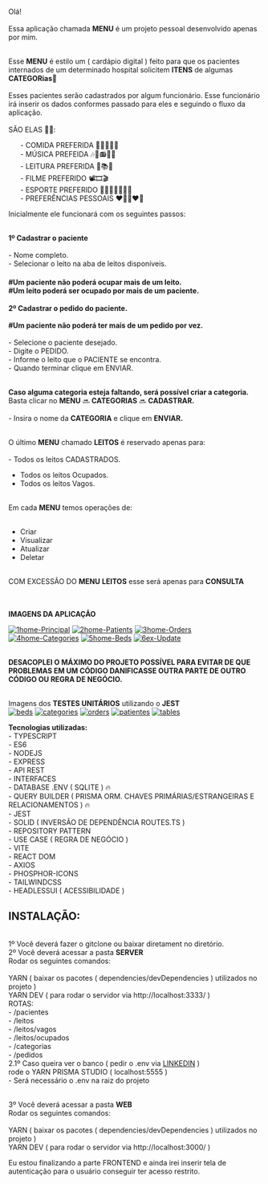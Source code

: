 Olá! <br><br>
Essa aplicação chamada <b>MENU</b> é um projeto pessoal desenvolvido apenas por mim. <br>

<br>Esse <b>MENU</b> é estilo um ( cardápio digital ) feito para que os pacientes internados de um determinado hospital solicitem <b>ITENS</b> de algumas <b>CATEGORias</b>🏥
<br><br>Esses pacientes serão cadastrados por algum funcionário. Esse funcionário irá inserir os dados conformes passado para eles e seguindo o fluxo da aplicação. 
<br><br>SÃO ELAS 🚀🔥: 
 
 <div>
  <ul>
    - COMIDA PREFERIDA 🍓🍇🍉🍔🍕 <br>
    - MÚSICA PREFEIDA 🎶🎵📻🎸🎺 <br>
    - LEITURA PREFERIDA 📕📚📰 <br>
    - FILME PREFERIDO 📽🎞🎬 <br>
    - ESPORTE PREFERIDO ⛹🏻‍♂🚴🏋🏻🏀 <br>
    - PREFERÊNCIAS PESSOAIS ❤📲👩‍❤‍👨 <br>
    </ul>
 </div>
  
Inicialmente ele funcionará com os seguintes passos: 

<br><b>1º Cadastrar o paciente </b><br>
  <br>- Nome completo.
  <br>- Selecionar o leito na aba de leitos disponíveis.

  <h4> 
    #Um paciente não poderá ocupar mais de um leito.
    <br>#Um leito poderá ser ocupado por mais de um paciente.<br>
  </h4>
 
<b>2º Cadastrar o pedido do paciente.</b><br>
<b><br>#Um paciente não poderá ter mais de um pedido por vez.</b><br>
  <br>- Selecione o paciente desejado.
  <br>- Digite o PEDIDO.
  <br>- Informe o leito que o PACIENTE se encontra.
  <br>- Quando terminar clique em ENVIAR. <br><br>

<b>Caso alguma categoria esteja faltando, será possível criar a categoria.</b>
<br>Basta clicar no <b>MENU</b> 🔜 <b>CATEGORIAS</b> 🔜 <b>CADASTRAR.</b><br>
<br>- Insira o nome da <b>CATEGORIA</b> e clique em <b>ENVIAR.</b><br>

<br>O último <b>MENU</b> chamado <b>LEITOS</b> é reservado apenas para: 
  <br><br>- Todos os leitos CADASTRADOS.<br>
  - Todos os leitos Ocupados.<br>
  - Todos os leitos Vagos.<br>
 
 <br>Em cada <b>MENU</b> temos operações de:
  <br><br>
  - Criar <br>
  - Visualizar <br>
  - Atualizar <br>
  - Deletar <br>

<br>COM EXCESSÃO DO <b>MENU</b> <b>LEITOS</b> esse será apenas para <b>CONSULTA</b>


<br><br><b>IMAGENS DA APLICAÇÃO</b>

<a href="https://ibb.co/jbcbmZG"><img src="https://i.ibb.co/Qp2pLjn/1home-Principal.png" alt="1home-Principal" border="0"></a>
<a href="https://ibb.co/HF7FvqW"><img src="https://i.ibb.co/7YvYcKw/2home-Patients.png" alt="2home-Patients" border="0"></a>
<a href="https://ibb.co/kH9sY6V"><img src="https://i.ibb.co/f1nzmGV/3home-Orders.png" alt="3home-Orders" border="0"></a>
<a href="https://ibb.co/RB0NyS1"><img src="https://i.ibb.co/WPy0t3Q/4home-Categories.png" alt="4home-Categories" border="0"></a>
<a href="https://ibb.co/0Q9yHv8"><img src="https://i.ibb.co/wYQh5j3/5home-Beds.png" alt="5home-Beds" border="0"></a>
<a href="https://ibb.co/cvMVkHn"><img src="https://i.ibb.co/0X8vmSb/6ex-Update.png" alt="6ex-Update" border="0"></a>

<br><b>DESACOPLEI O MÁXIMO DO PROJETO POSSÍVEL PARA EVITAR DE QUE PROBLEMAS EM UM CÓDIGO DANIFICASSE 
  OUTRA PARTE DE OUTRO CÓDIGO OU REGRA DE NEGÓCIO.</b>

<br>Imagens dos <b>TESTES UNITÁRIOS</b> utilizando o <b>JEST</b><br>
<a href="https://ibb.co/N17JC1G"><img src="https://i.ibb.co/8zXfszQ/beds.png" alt="beds" border="0"></a>
<a href="https://ibb.co/DQkmbdx"><img src="https://i.ibb.co/5LvC9ZN/categories.png" alt="categories" border="0"></a>
<a href="https://ibb.co/9cXnm5W"><img src="https://i.ibb.co/0mNqpbr/orders.png" alt="orders" border="0"></a>
<a href="https://ibb.co/4jkp9sZ"><img src="https://i.ibb.co/HrZq1ND/patientes.png" alt="patientes" border="0"></a>
<a href="https://ibb.co/3BDQ8Y7"><img src="https://i.ibb.co/V275hpt/tables.png" alt="tables" border="0"></a>

<b>Tecnologias utilizadas:</b>
<br>- TYPESCRIPT 
<br>- ES6
<br>- NODEJS
<br>- EXPRESS
<br>- API REST
<br>- INTERFACES 
<br>- DATABASE .ENV ( SQLITE ) 🔥 
<br>- QUERY BUILDER ( PRISMA ORM. CHAVES PRIMÁRIAS/ESTRANGEIRAS E RELACIONAMENTOS ) 🔥 
<br>- JEST
<br>- SOLID ( INVERSÃO DE DEPENDÊNCIA ROUTES.TS )
<br>- REPOSITORY PATTERN
<br>- USE CASE ( REGRA DE NEGÓCIO )
<br>- VITE
<br>- REACT DOM 
<br>- AXIOS
<br>- PHOSPHOR-ICONS
<br>- TAILWINDCSS 
<br>- HEADLESSUI ( ACESSIBILIDADE )


<h2>INSTALAÇÃO: </h2>

<br>1º Você deverá fazer o gitclone ou baixar diretament no diretório. 
<br>2º Você deverá acessar a pasta <b>SERVER</b>
  <br>Rodar os seguintes comandos:  
  <br>YARN ( baixar os pacotes ( dependencies/devDependencies ) utilizados no projeto )
  <br>YARN DEV ( para rodar o servidor via http://localhost:3333/ )
  <br>ROTAS: 
  <br>- /pacientes
  <br>- /leitos
  <br>- /leitos/vagos
  <br>- /leitos/ocupados
  <br>- /categorias
  <br>- /pedidos
<br>2.1º Caso queira ver o banco ( pedir o .env via <a href="https://www.linkedin.com/in/thyagonunes/" alt="Linkedin DEVELOPER">LINKEDIN</a> ) 
<br>rode o YARN PRISMA STUDIO ( localhost:5555 )
  <br>- Será necessário o .env na raiz do projeto

<br>3º Você deverá acessar a pasta <b>WEB</b>
<br>Rodar os seguintes comandos:  
<br>YARN ( baixar os pacotes ( dependencies/devDependencies ) utilizados no projeto )
<br>YARN DEV ( para rodar o servidor via http://localhost:3000/ )


Eu estou finalizando a parte FRONTEND e ainda irei inserir tela de autenticação para o usuário conseguir ter acesso restrito. 
